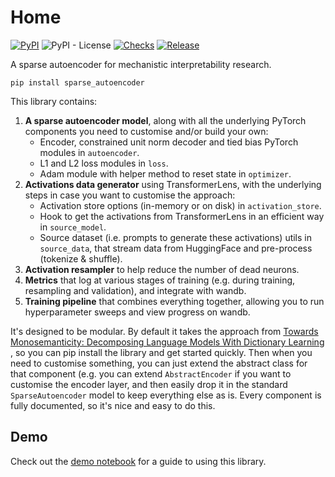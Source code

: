 # Home

[![PyPI](https://img.shields.io/pypi/v/sparse_autoencoder?color=blue)](https://pypi.org/project/transformer-lens/)
![PyPI -
License](https://img.shields.io/pypi/l/sparse_autoencoder?color=blue) [![Checks](https://github.com/alan-cooney/sparse_autoencoder/actions/workflows/checks.yml/badge.svg)](https://github.com/alan-cooney/sparse_autoencoder/actions/workflows/checks.yml)
[![Release](https://github.com/alan-cooney/sparse_autoencoder/actions/workflows/release.yml/badge.svg)](https://github.com/alan-cooney/sparse_autoencoder/actions/workflows/release.yml)

A sparse autoencoder for mechanistic interpretability research.

```shell
pip install sparse_autoencoder
```

This library contains:

1. **A sparse autoencoder model**, along with all the underlying PyTorch components you need to customise and/or build your own:
   * Encoder, constrained unit norm decoder and tied bias PyTorch modules in `autoencoder`.
   * L1 and L2 loss modules in `loss`.
   * Adam module with helper method to reset state in `optimizer`.
2. **Activations data generator** using TransformerLens, with the underlying steps in case you want to customise the approach:
   * Activation store options (in-memory or on disk) in `activation_store`.
   * Hook to get the activations from TransformerLens in an efficient way in `source_model`.
   * Source dataset (i.e. prompts to generate these activations) utils in `source_data`, that stream data from HuggingFace and pre-process (tokenize & shuffle).
3. **Activation resampler** to help reduce the number of dead neurons.
4. **Metrics** that log at various stages of training (e.g. during training, resampling and validation), and integrate with wandb.
5. **Training pipeline** that combines everything together, allowing you to run hyperparameter sweeps and view progress on wandb.

It's designed to be modular. By default it takes the approach from [Towards Monosemanticity: Decomposing Language Models With Dictionary Learning
](https://transformer-circuits.pub/2023/monosemantic-features/index.html), so you can pip install
the library and get started quickly. Then when you need to customise something, you can just extend
the abstract class for that component (e.g. you can extend `AbstractEncoder` if you want to
customise the encoder layer, and then easily drop it in the standard `SparseAutoencoder` model to
keep everything else as is. Every component is fully documented, so it's nice and easy to do this.

## Demo

Check out the [demo notebook](demo) for a guide to using this library.
